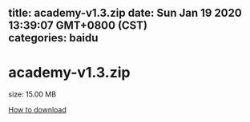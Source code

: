 
title: academy-v1.3.zip
date: Sun Jan 19 2020 13:39:07 GMT+0800 (CST)    
categories: baidu
---

# academy-v1.3.zip
size: 15.00 MB
 
 

[How to download](https://bpcam.bemobtrk.com/go/2ceec3aa-1ca2-46d6-b9ff-aaa5c184517c?jno=5117)